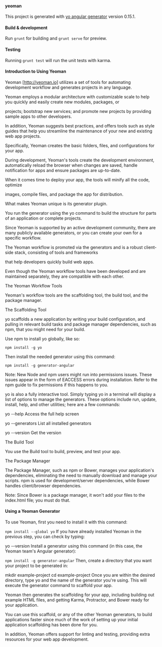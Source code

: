 #### yeoman

This project is generated with [yo angular generator](https://github.com/yeoman/generator-angular)
version 0.15.1.

#### Build & development

Run `grunt` for building and `grunt serve` for preview.

#### Testing

Running `grunt test` will run the unit tests with karma.



#### Introduction to Using Yeoman

Yeoman [http://yeoman.io] utilizes a set of tools for automating development workflow and generates projects in any language.

Yeoman employs a modular architecture with customizable scale to help you quickly and easily create new modules, packages, or 

projects; bootstrap new services; and promote new projects by providing sample apps to other developers.

In addition, Yeoman suggests best practices, and offers tools such as style guides that help you streamline the maintenance of your new and existing web app projects.

Specifically, Yeoman creates the basic folders, files, and configurations for your app.

During development, Yeoman's tools create the development environment, automatically reload the browser when changes are saved, handle notification for apps and ensure packages are up-to-date.

When it comes time to deploy your app, the tools will minify all the code, optimize 

images, compile files, and package the app for distribution.

What makes Yeoman unique is its generator plugin.

You run the generator using the yo command to build the structure for parts of an application or complete projects.

Since Yeoman is supported by an active development community, there are many publicly available generators, or you can create your own for a specific workflow.

The Yeoman workflow is promoted via the generators and is a robust client-side stack, consisting of tools and frameworks 

that help developers quickly build web apps.

Even though the Yeoman workflow tools have been developed and are maintained separately, they are compatible with each other.

The Yeoman Workflow Tools

Yeoman's workflow tools are the scaffolding tool, the build tool, and the package manager.

The Scaffolding Tool

yo scaffolds a new application by writing your build configuration, and pulling in relevant build tasks and package manager dependencies, such as npm, that you might need for your build.

Use npm to install yo globally, like so:

`npm install -g yo`

Then install the needed generator using this command:

`npm install -g generator-angular`

Note: New Node and npm users might run into permissions issues. These issues appear in the form of EACCESS errors during installation. Refer to the npm guide to fix permissions if this happens to you.

yo is also a fully interactive tool. Simply typing yo in a terminal will display a list of options to manage the generators. These options include run, update, install, help, and other utilities; here are a few commands:

yo --help Access the full help screen

yo --generators List all installed generators

yo --version Get the version

The Build Tool

You use the Build tool to build, preview, and test your app.

The Package Manager

The Package Manager, such as npm or Bower, manages your application's dependencies, eliminating the need to manually download and manage your scripts. npm is used for development/server dependencies, while Bower handles client/browser dependencies.

Note: Since Bower is a package manager, it won't add your files to the index.html file; you must do that.


#### Using a Yeoman Generator

To use Yeoman, first you need to install it with this command:

`npm install --global yo`
If you have already installed Yeoman in the previous step, you can check by typing:

yo --version
Install a generator using this command (in this case, the Yeoman team's Angular generator):

`npm install -g generator-angular`
Then, create a directory that you want your project to be generated in:

mkdir example-project
cd example-project
Once you are within the desired directory, type yo and the name of the generator you're using. This will execute the generator command to scaffold your app.

Yeoman then generates the scaffolding for your app, including building out example HTML files, and getting Karma, Protractor, and Bower ready for your application.

You can use this scaffold, or any of the other Yeoman generators, to build applications faster since much of the work of setting up your initial application scaffolding has been done for you.


In addition, Yeoman offers support for linting and testing, providing extra resources for your web app development.
